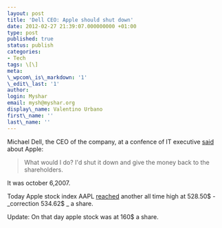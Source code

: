```yaml
---
layout: post
title: 'Dell CEO: Apple should shut down'
date: 2012-02-27 21:39:07.000000000 +01:00
type: post
published: true
status: publish
categories:
- Tech
tags: \[\]
meta:
\_wpcom\_is\_markdown: '1'
\_edit\_last: '1'
author:
login: Myshar
email: mysh@myshar.org
display\_name: Valentino Urbano
first\_name: ''
last\_name: ''
---
```


Michael Dell, the CEO of the company, at a confence of IT executive [said][0] about Apple:

> What would I do? I'd shut it down and give the money back to the shareholders.

It was october 6,2007\.

Today Apple stock index AAPL [reached][1] another all time high at 528.50$ - _correction 534.62$ _ a share.

Update: On that day apple stock was at 160$ a share.


[0]: http://news.cnet.com/2100-1001-203937.html
[1]: http://www.google.com/finance?client=ob&q=NASDAQ:AAPL